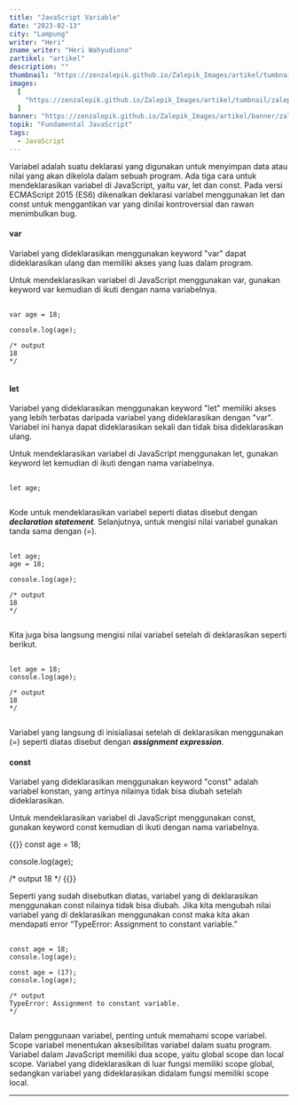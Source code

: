 ```yaml
---
title: "JavaScript Variable"
date: "2023-02-13"
city: "Lampung"
writer: "Heri"
zname_writer: "Heri Wahyudiono"
zartikel: "artikel"
description: ""
thumbnail: "https://zenzalepik.github.io/Zalepik_Images/artikel/tumbnail/zalepik_thumbnail_javascript%20variable.png"
images:
  [
    "https://zenzalepik.github.io/Zalepik_Images/artikel/tumbnail/zalepik_thumbnail_javascript%20variable.png",
  ]
banner: "https://zenzalepik.github.io/Zalepik_Images/artikel/banner/zalepik_banner_javascript%20variable.png"
topik: "Fundamental JavaScript"
tags:
  - JavaScript
---
```


Variabel adalah suatu deklarasi yang digunakan untuk menyimpan data atau nilai yang akan dikelola dalam sebuah program. Ada tiga cara untuk mendeklarasikan variabel di JavaScript, yaitu var, let dan const. Pada versi ECMAScript 2015 (ES6) dikenalkan deklarasi variabel menggunakan let dan const untuk menggantikan var yang dinilai kontroversial dan rawan menimbulkan bug.

#### var

Variabel yang dideklarasikan menggunakan keyword "var" dapat dideklarasikan ulang dan memiliki akses yang luas dalam program.

<div class="zbarisbaru"></div>

Untuk mendeklarasikan variabel di JavaScript menggunakan var, gunakan keyword var kemudian di ikuti dengan nama variabelnya.

<pre class="language-javascript">
  <code class="language-javascript">
var age = 18;

console.log(age);

/* output
18
*/
  </code>
</pre>

#### let

Variabel yang dideklarasikan menggunakan keyword "let" memiliki akses yang lebih terbatas daripada variabel yang dideklarasikan dengan "var". Variabel ini hanya dapat dideklarasikan sekali dan tidak bisa dideklarasikan ulang.

<div class="zbarisbaru"></div>

Untuk mendeklarasikan variabel di JavaScript menggunakan let, gunakan keyword let kemudian di ikuti dengan nama variabelnya.

<pre class="language-javascript">
  <code class="language-javascript">
let age;
  </code>
</pre>

Kode untuk mendeklarasikan variabel seperti diatas disebut dengan ***declaration statement***. Selanjutnya, untuk mengisi nilai variabel gunakan tanda sama dengan (=).

<pre class="language-javascript">
  <code class="language-javascript">
let age;
age = 18;

console.log(age);

/* output
18
*/
  </code>
</pre>

Kita juga bisa langsung mengisi nilai variabel setelah di deklarasikan seperti berikut.

<pre class="language-javascript">
  <code class="language-javascript">
let age = 18;
console.log(age);

/* output
18
*/
  </code>
</pre>

Variabel yang langsung di inisialiasai setelah di deklarasikan menggunakan (=) seperti diatas disebut dengan ***assignment expression***.

#### const

Variabel yang dideklarasikan menggunakan keyword "const" adalah variabel konstan, yang artinya nilainya tidak bisa diubah setelah dideklarasikan.

<div class="zbarisbaru"></div>

Untuk mendeklarasikan variabel di JavaScript menggunakan const, gunakan keyword const kemudian di ikuti dengan nama variabelnya.

{{<langJs>}}
const age = 18;

console.log(age);

/* output
18
*/
{{</langJs>}}

Seperti yang sudah disebutkan diatas, variabel yang di deklarasikan menggunakan const nilainya tidak bisa diubah. Jika kita mengubah nilai variabel yang di deklarasikan menggunakan const maka kita akan mendapati error “TypeError: Assignment to constant variable.”

<pre class="language-javascript">
  <code class="language-javascript">
const age = 18;
console.log(age);

const age = (17);
console.log(age);

/* output
TypeError: Assignment to constant variable.
*/
   </code>
</pre>

<div class="zbarisbaru"></div>

Dalam penggunaan variabel, penting untuk memahami scope variabel. Scope variabel menentukan aksesibilitas variabel dalam suatu program. Variabel dalam JavaScript memiliki dua scope, yaitu global scope dan local scope. Variabel yang dideklarasikan di luar fungsi memiliki scope global, sedangkan variabel yang dideklarasikan didalam fungsi memiliki scope local.

<div class="zbarisbaru"></div>
<div class="zbarisbaru"></div>

---
